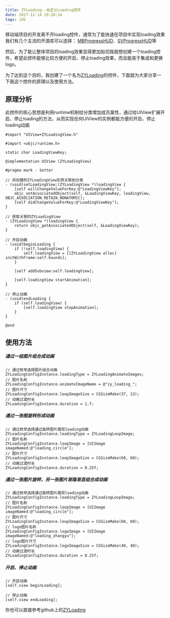 ```yaml
---
title: ZYLoading--自定义Loading控件
date: 2017-12-14 19:20:14
tags: iOS
---
```

移动端项目的开发离不开loading控件，通常为了能快速在项目中实现loading效果我们有几个主流的开源库可以选择：
[MBProgressHUD](https://github.com/jdg/MBProgressHUD)、[SVProgressHUD](https://github.com/SVProgressHUD/SVProgressHUD)等

然后，为了能让整体项目的loading效果显得更加贴切我就想创建一个loading控件，希望此控件能够比较方便的开启、停止loading效果，而且能易于集成和更换logo。

为了达到这个目的，我创建了一个名为[ZYLoading](https://github.com/luzhiyongGit/ZYLoading.git)的控件，下面就为大家分享一下我这个控件的原理以及使用方法。

## 原理分析

此控件的核心思想是利用runtime机制给分类增加成员属性，通过给UIView扩展开启、停止loading的方法，从而实现任何UIView的实例都能方便的开启、停止loading动画

```
#import "UIView+ZYLoadingView.h"

#import <objc/runtime.h>

static char LoadingViewKey;

@implementation UIView (ZYLoadingView)

#pragma mark - Setter

// 将创建的ZYLoadingView实例关联到分类
- (void)setLoadingView:(ZYLoadingView *)loadingView {
    [self willChangeValueForKey:@"LoadingViewKey"];
    objc_setAssociatedObject(self, &LoadingViewKey, loadingView, OBJC_ASSOCIATION_RETAIN_NONATOMIC);
    [self didChangeValueForKey:@"LoadingViewKey"];
}

// 获取关联的ZYLoadingView
- (ZYLoadingView *)loadingView {
    return objc_getAssociatedObject(self, &LoadingViewKey);
}

// 开启动画
- (void)beginLoading {
    if (!self.loadingView) {
        self.loadingView = [[ZYLoadingView alloc] initWithFrame:self.bounds];
    }
    
    [self addSubview:self.loadingView];
    
    [self.loadingView startAnimation];
}

// 停止动画
- (void)endLoading {
    if (self.loadingView) {
        [self.loadingView stopAnimation];
    }
}

@end

```

## 使用方法

##### 通过一组图片组合成动画

```
// 通过枚举选择图片组合动画
ZYLoadingConfigInstance.loadingType = ZYLoadingAnimateImages;
// 图片名称
ZYLoadingConfigInstance.animateImageName = @"zy_loading_";
// 图片尺寸
ZYLoadingConfigInstance.loopImageSize = CGSizeMake(37, 13);
// 动画过渡时长
ZYLoadingConfigInstance.duration = 1.f;
```

##### 通过一张图旋转形成动画

```
// 通过枚举选择通过旋转图片展现loading动画
ZYLoadingConfigInstance.loadingType = ZYLoadingLoopImage;
// 图片名称
ZYLoadingConfigInstance.loopImage = [UIImage imageNamed:@"loading_circle"];
// 图片尺寸    
ZYLoadingConfigInstance.loopImageSize = CGSizeMake(60, 60);
// 动画过渡时长    
ZYLoadingConfigInstance.duration = 0.25f;
```

##### 通过一张图片旋转，另一张图片渐隐渐显组合成动画

```
// 通过枚举选择通过旋转图片展现loading动画    ZYLoadingConfigInstance.loadingType = ZYLoadingLoopImage;
// 图片名称
ZYLoadingConfigInstance.loopImage = [UIImage imageNamed:@"loading_circle"];
// 图片尺寸    
ZYLoadingConfigInstance.loopImageSize = CGSizeMake(60, 60);
// logo图片名称
ZYLoadingConfigInstance.logoImage = [UIImage imageNamed:@"loading_zhangyu"];
// logo图片尺寸
ZYLoadingConfigInstance.logoImageSize = CGSizeMake(40, 40);
// 动画过渡时长
ZYLoadingConfigInstance.duration = 0.25f;
```

##### 开启、停止动画

```
// 开启动画
[self.view beginLoading];

// 停止动画
[self.view endLoading];
```

你也可以直接参考github上的[ZYLoading](https://github.com/luzhiyongGit/ZYLoading.git)
